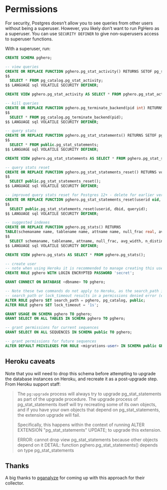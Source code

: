 # Permissions

For security, Postgres doesn’t allow you to see queries from other users without being a superuser. However, you likely don’t want to run PgHero as a superuser. You can use `SECURITY DEFINER` to give non-superusers access to superuser functions.

With a superuser, run:

```sql
CREATE SCHEMA pghero;

-- view queries
CREATE OR REPLACE FUNCTION pghero.pg_stat_activity() RETURNS SETOF pg_stat_activity AS
$$
  SELECT * FROM pg_catalog.pg_stat_activity;
$$ LANGUAGE sql VOLATILE SECURITY DEFINER;

CREATE VIEW pghero.pg_stat_activity AS SELECT * FROM pghero.pg_stat_activity();

-- kill queries
CREATE OR REPLACE FUNCTION pghero.pg_terminate_backend(pid int) RETURNS boolean AS
$$
  SELECT * FROM pg_catalog.pg_terminate_backend(pid);
$$ LANGUAGE sql VOLATILE SECURITY DEFINER;

-- query stats
CREATE OR REPLACE FUNCTION pghero.pg_stat_statements() RETURNS SETOF pg_stat_statements AS
$$
  SELECT * FROM public.pg_stat_statements;
$$ LANGUAGE sql VOLATILE SECURITY DEFINER;

CREATE VIEW pghero.pg_stat_statements AS SELECT * FROM pghero.pg_stat_statements();

-- query stats reset
CREATE OR REPLACE FUNCTION pghero.pg_stat_statements_reset() RETURNS void AS
$$
  SELECT public.pg_stat_statements_reset();
$$ LANGUAGE sql VOLATILE SECURITY DEFINER;

-- improved query stats reset for Postgres 12+ - delete for earlier versions
CREATE OR REPLACE FUNCTION pghero.pg_stat_statements_reset(userid oid, dbid oid, queryid bigint) RETURNS void AS
$$
  SELECT public.pg_stat_statements_reset(userid, dbid, queryid);
$$ LANGUAGE sql VOLATILE SECURITY DEFINER;

-- suggested indexes
CREATE OR REPLACE FUNCTION pghero.pg_stats() RETURNS
TABLE(schemaname name, tablename name, attname name, null_frac real, avg_width integer, n_distinct real) AS
$$
  SELECT schemaname, tablename, attname, null_frac, avg_width, n_distinct FROM pg_catalog.pg_stats;
$$ LANGUAGE sql VOLATILE SECURITY DEFINER;

CREATE VIEW pghero.pg_stats AS SELECT * FROM pghero.pg_stats();

-- create user
-- note when using Heroku it is recommended to manage creating this user on the resource credentials page
CREATE ROLE pghero WITH LOGIN ENCRYPTED PASSWORD 'secret';

GRANT CONNECT ON DATABASE <dbname> TO pghero;

-- Note these two commands do not apply to Heroku, as the search_path includes $user and attempting to set
-- search_path or lock_timeout results in a permissions denied error (even as the connnection superuser)
ALTER ROLE pghero SET search_path = pghero, pg_catalog, public;
ALTER ROLE pghero SET lock_timeout = '1s';

GRANT USAGE ON SCHEMA pghero TO pghero;
GRANT SELECT ON ALL TABLES IN SCHEMA pghero TO pghero;

-- grant permissions for current sequences
GRANT SELECT ON ALL SEQUENCES IN SCHEMA public TO pghero;

-- grant permissions for future sequences
ALTER DEFAULT PRIVILEGES FOR ROLE <migrations-user> IN SCHEMA public GRANT SELECT ON SEQUENCES TO pghero;
```

## Heroku caveats

Note that you will need to drop this schema before attempting to upgrade the database instances on Heroku, and recreate it as a post-upgrade step. From Heroku support staff:

> The `pg:upgrade` process will always try to upgrade pg_stat_statements as part of the upgrade procedure. The upgrade process of pg_stat_statements itself will try recreating some of its own objects, and if you have your own objects that depend on pg_stat_statements, the extension upgrade will fail.
>
> Specifically, this happens within the context of running ALTER EXTENSION "pg_stat_statements" UPDATE; to upgrade this extension.
>
> ERROR:  cannot drop view pg_stat_statements because other objects depend on it
> DETAIL:  function pghero.pg_stat_statements() depends on type pg_stat_statements

## Thanks

A big thanks to [pganalyze](https://github.com/pganalyze/collector#setting-up-a-restricted-monitoring-user) for coming up with this approach for their collector.

